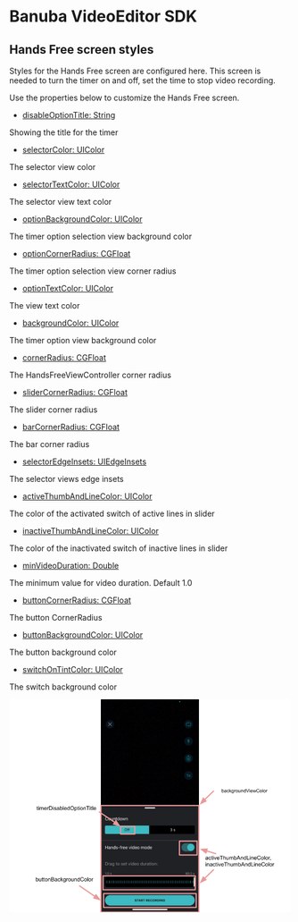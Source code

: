
# Banuba VideoEditor SDK
## Hands Free screen styles  

Styles for the Hands Free screen are configured here. This screen is needed to turn the timer on and off, set the time to stop video recording.

Use the properties below to customize the Hands Free screen.

 - [disableOptionTitle: String](/Example/Example/Extension/HandsfreeConfiguration.swift#L7)
 
 Showing the title for the timer
 
 - [selectorColor: UIColor](/Example/Example/Extension/HandsfreeConfiguration.swift#L8)
 
 The selector view color
 
  - [selectorTextColor: UIColor](/Example/Example/Extension/HandsfreeConfiguration.swift#L9)
 
 The selector view text color
 
  - [optionBackgroundColor: UIColor](/Example/Example/Extension/HandsfreeConfiguration.swift#L10)
 
 The timer option selection view background color
 
 - [optionCornerRadius: CGFloat](/Example/Example/Extension/HandsfreeConfiguration.swift#L11)
 
 The timer option selection view corner radius
 
 - [optionTextColor: UIColor](/Example/Example/Extension/HandsfreeConfiguration.swift#L12)
 
 The view text color
 
 - [backgroundColor: UIColor](/Example/Example/Extension/HandsfreeConfiguration.swift#L13)

  The timer option view background color
  
  - [cornerRadius: CGFloat](/Example/Example/Extension/HandsfreeConfiguration.swift#L14)
  
  The HandsFreeViewController corner radius
  
  - [sliderCornerRadius: CGFloat](/Example/Example/Extension/HandsfreeConfiguration.swift#L15)
  
  The slider corner radius
  
  - [barCornerRadius: CGFloat](/Example/Example/Extension/HandsfreeConfiguration.swift#L16)
  
  The bar corner radius
  
  - [selectorEdgeInsets: UIEdgeInsets](/Example/Example/Extension/HandsfreeConfiguration.swift#L17)
  
  The selector views edge insets
  
  - [activeThumbAndLineColor: UIColor](/Example/Example/Extension/HandsfreeConfiguration.swift#L18)
  
  The color of the activated switch of active lines in slider
  
  - [inactiveThumbAndLineColor: UIColor](/Example/Example/Extension/HandsfreeConfiguration.swift#L19)
  
  The color of the inactivated switch of inactive lines in slider
  
  - [minVideoDuration: Double](/Example/Example/Extension/HandsfreeConfiguration.swift#L20)
  
   The minimum value for video duration.
   Default 1.0
   
   - [buttonCornerRadius: CGFloat](/Example/Example/Extension/HandsfreeConfiguration.swift#L21)
   
   The button CornerRadius
   
   - [buttonBackgroundColor: UIColor](/Example/Example/Extension/HandsfreeConfiguration.swift#L22)
   
   The button background color
   
   - [switchOnTintColor: UIColor](/Example/Example/Extension/HandsfreeConfiguration.swift#L23)
   
   The switch background color

  ![img](screenshots/HandsfreeConfiguration.png)
  
